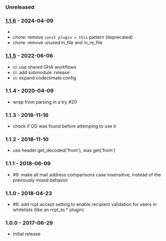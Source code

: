 ### Unreleased


### [1.1.6] - 2024-04-09

- 
- chore: remove `const plugin = this` pattern (deprecated)
- chore: remove unused in_file and in_re_file

### [1.1.5] - 2022-06-06

- ci: use shared GHA workflows
- ci: add submodule .release
- ci: expand codeclimate config

### 1.1.4 - 2020-04-09

- wrap from parsing in a try #20

### 1.1.3 - 2018-11-16

- check if OD was found before attemping to use it

### 1.1.2 - 2018-11-10

- use header.get_decoded('from'), was get('from')

### 1.1.1 - 2018-06-09

- #9: make all mail address comparisons case insensitive, instead of the previously mixed behavior

### 1.1.0 - 2018-04-23

- #6: add rcpt.accept setting to enable recipient validation for users in whitelists (like an rcpt_to.* plugin)

### 1.0.0 - 2017-06-29

- initial release

[1.1.5]: https://github.com/haraka/haraka-plugin-access/releases/tag/1.1.5
[1.1.6]: https://github.com/haraka/haraka-plugin-access/releases/tag/1.1.6
